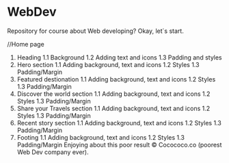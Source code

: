 # WebDev
Repository for course about Web developing?
Okay, let`s start.

//Home page
  1. Heading
    1.1 Background
    1.2 Adding text and icons
    1.3 Padding and styles  
  2. Hero section
    1.1 Adding background, text and icons
    1.2 Styles
    1.3 Padding/Margin
  4. Featured destionation
    1.1 Adding background, text and icons
    1.2 Styles
    1.3 Padding/Margin
  6. Discover the world section
    1.1 Adding background, text and icons
    1.2 Styles
    1.3 Padding/Margin
  7. Share your Travels section
    1.1 Adding background, text and icons
    1.2 Styles
    1.3 Padding/Margin
  9. Recent story section
    1.1 Adding background, text and icons
    1.2 Styles
    1.3 Padding/Margin
  10. Footing
    1.1 Adding background, text and icons
    1.2 Styles
    1.3 Padding/Margin
Enjoying about this poor result
©️ Cocococo.co (poorest Web Dev company ever).
